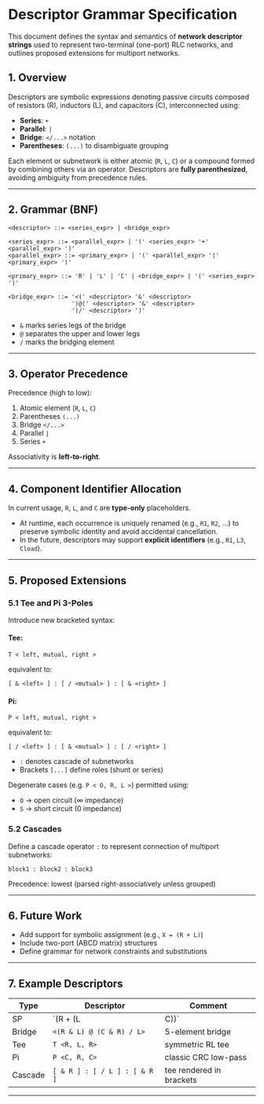 # Descriptor Grammar Specification

This document defines the syntax and semantics of **network descriptor strings** used to represent two-terminal (one-port) RLC networks, and outlines proposed extensions for multiport networks.

## 1. Overview

Descriptors are symbolic expressions denoting passive circuits composed of resistors (R), inductors (L), and capacitors (C), interconnected using:

- **Series**: `+`
- **Parallel**: `|`
- **Bridge**: `</...>` notation
- **Parentheses**: `(...)` to disambiguate grouping

Each element or subnetwork is either atomic (`R`, `L`, `C`) or a compound formed by combining others via an operator. Descriptors are **fully parenthesized**, avoiding ambiguity from precedence rules.

---

## 2. Grammar (BNF)

```bnf
<descriptor> ::= <series_expr> | <bridge_expr>

<series_expr> ::= <parallel_expr> | '(' <series_expr> '+' <parallel_expr> ')'
<parallel_expr> ::= <primary_expr> | '(' <parallel_expr> '|' <primary_expr> ')'

<primary_expr> ::= 'R' | 'L' | 'C' | <bridge_expr> | '(' <series_expr> ')'

<bridge_expr> ::= '<(' <descriptor> '&' <descriptor> 
                  ')@(' <descriptor> '&' <descriptor> 
                  ')/' <descriptor> ')'
```

- `&` marks series legs of the bridge
- `@` separates the upper and lower legs
- `/` marks the bridging element

---

## 3. Operator Precedence

Precedence (high to low):

1. Atomic element (`R`, `L`, `C`)
2. Parentheses `(...)`
3. Bridge `</...>`
4. Parallel `|`
5. Series `+`

Associativity is **left-to-right**.

---

## 4. Component Identifier Allocation

In current usage, `R`, `L`, and `C` are **type-only** placeholders.

- At runtime, each occurrence is uniquely renamed (e.g., `R1`, `R2`, ...) to preserve symbolic identity and avoid accidental cancellation.
- In the future, descriptors may support **explicit identifiers** (e.g., `R1`, `L3`, `Cload`).

---

## 5. Proposed Extensions

### 5.1 Tee and Pi 3-Poles

Introduce new bracketed syntax:

#### Tee:
```text
T < left, mutual, right >
```
equivalent to:
```text
[ & <left> ] : [ / <mutual> ] : [ & <right> ]
```

#### Pi:
```text
P < left, mutual, right >
```
equivalent to:
```text
[ / <left> ] : [ & <mutual> ] : [ / <right> ]
```

- `:` denotes cascade of subnetworks
- Brackets `[...]` define roles (shunt or series)

Degenerate cases (e.g. `P < O, R, L >`) permitted using:
- `O` → open circuit (∞ impedance)
- `S` → short circuit (0 impedance)

### 5.2 Cascades

Define a cascade operator `:` to represent connection of multiport subnetworks:
```text
block1 : block2 : block3
```

Precedence: lowest (parsed right-associatively unless grouped)

---

## 6. Future Work

- Add support for symbolic assignment (e.g., `X = (R + L)`)
- Include two-port (ABCD matrix) structures
- Define grammar for network constraints and substitutions

---

## 7. Example Descriptors

| Type    | Descriptor                        | Comment                       |
|---------|-----------------------------------|-------------------------------|
| SP      | `(R + (L | C))`                   | standard series-parallel      |
| Bridge  | `<(R & L) @ (C & R) / L>`         | 5-element bridge              |
| Tee     | `T <R, L, R>`                     | symmetric RL tee              |
| Pi      | `P <C, R, C>`                     | classic CRC low-pass          |
| Cascade | `[ & R ] : [ / L ] : [ & R ]`     | tee rendered in brackets      |

---
